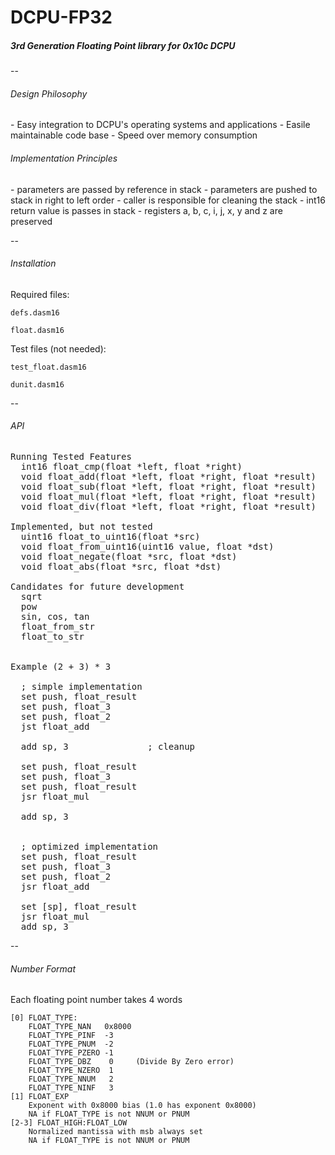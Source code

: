 <h1>DCPU-FP32</h1>
<h5><i>3rd Generation Floating Point library for 0x10c DCPU</i></h5>
--

<h6>Design Philosophy</h6>
 - Easy integration to DCPU's operating systems and applications
 - Easile maintainable code base
 - Speed over memory consumption

<h6>Implementation Principles</h6>
 - parameters are passed by reference in stack
 - parameters are pushed to stack in right to left order
 - caller is responsible for cleaning the stack
 - int16 return value is passes in stack
 - registers a, b, c, i, j, x, y and z are preserved

--

<h6>Installation</h6>

Required files:

    defs.dasm16

    float.dasm16

Test files (not needed):

    test_float.dasm16
    
    dunit.dasm16

--

<h6>API</h6>

<pre>
Running Tested Features
  int16 float_cmp(float *left, float *right)
  void float_add(float *left, float *right, float *result)
  void float_sub(float *left, float *right, float *result)
  void float_mul(float *left, float *right, float *result)
  void float_div(float *left, float *right, float *result)

Implemented, but not tested
  uint16 float_to_uint16(float *src)
  void float_from_uint16(uint16 value, float *dst)
  void float_negate(float *src, float *dst)
  void float_abs(float *src, float *dst)

Candidates for future development
  sqrt
  pow
  sin, cos, tan
  float_from_str
  float_to_str
  

Example (2 + 3) * 3

  ; simple implementation
  set push, float_result
  set push, float_3
  set push, float_2
  jst float_add
  
  add sp, 3               ; cleanup

  set push, float_result
  set push, float_3
  set push, float_result
  jsr float_mul
  
  add sp, 3
  

  ; optimized implementation
  set push, float_result
  set push, float_3
  set push, float_2
  jsr float_add

  set [sp], float_result
  jsr float_mul
  add sp, 3
</pre>
--

<h6>Number Format</h6>

Each floating point number takes 4 words

    [0] FLOAT_TYPE:
        FLOAT_TYPE_NAN   0x8000
        FLOAT_TYPE_PINF  -3
        FLOAT_TYPE_PNUM  -2
        FLOAT_TYPE_PZERO -1
        FLOAT_TYPE_DBZ    0     (Divide By Zero error)
        FLOAT_TYPE_NZERO  1
        FLOAT_TYPE_NNUM   2
        FLOAT_TYPE_NINF   3
    [1] FLOAT_EXP
        Exponent with 0x8000 bias (1.0 has exponent 0x8000)
        NA if FLOAT_TYPE is not NNUM or PNUM
    [2-3] FLOAT_HIGH:FLOAT_LOW
        Normalized mantissa with msb always set
        NA if FLOAT_TYPE is not NNUM or PNUM

